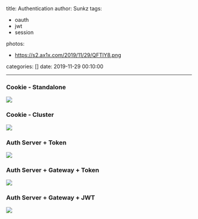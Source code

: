title: Authentication
author: Sunkz
tags:
  - oauth
  - jwt
  - session

photos:

- https://s2.ax1x.com/2019/11/29/QFTlY8.png

categories: []
date: 2019-11-29 00:10:00

---

### Cookie - Standalone 

![](https://s2.ax1x.com/2019/11/29/QFoArn.png)

### Cookie - Cluster

![](https://s2.ax1x.com/2019/11/29/QFoM24.png)

### Auth Server + Token

![](https://s2.ax1x.com/2019/11/29/QForqI.png)

### Auth Server + Gateway + Token

![](https://s2.ax1x.com/2019/11/29/QFTkWD.png)

### Auth Server + Gateway + JWT

![](https://s2.ax1x.com/2019/11/29/QFTneI.png)

